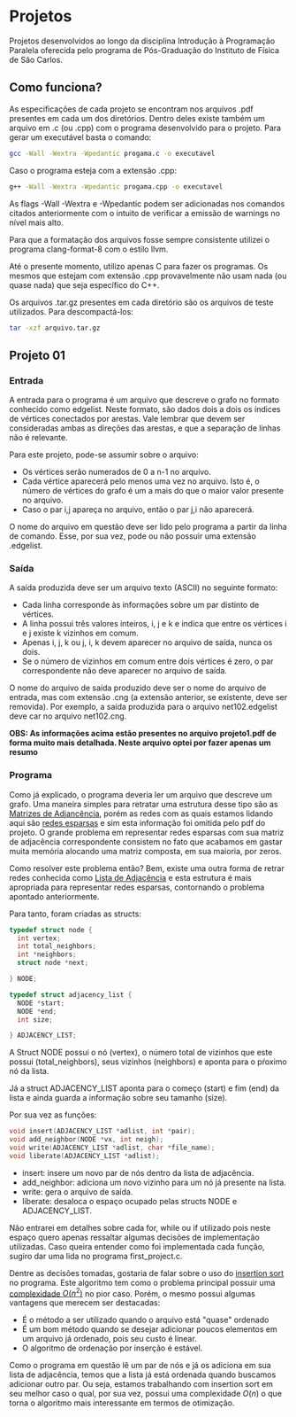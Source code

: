 # Projetos
Projetos desenvolvidos ao longo da disciplina Introdução à Programação Paralela 
oferecida pelo programa de Pós-Graduação do Instituto de Física de São Carlos.

## Como funciona?

As especificações de cada projeto se encontram nos arquivos .pdf presentes em cada um 
dos diretórios. Dentro deles existe também um arquivo em .c (ou .cpp) com o programa 
desenvolvido para o projeto. Para gerar um executável basta o comando:

```bash
gcc -Wall -Wextra -Wpedantic progama.c -o executavel
```

Caso o programa esteja com a extensão .cpp:
```bash
g++ -Wall -Wextra -Wpedantic progama.cpp -o executavel
```

As flags -Wall -Wextra e -Wpedantic podem ser adicionadas nos comandos citados anteriormente 
com o intuito de verificar a emissão de warnings no nível mais alto.

Para que a formatação dos arquivos fosse sempre consistente utilizei o programa 
clang-format-8 com o estilo llvm.

Até o presente momento, utilizo apenas C para fazer os programas. Os mesmos que estejam 
com extensão .cpp provavelmente não usam nada (ou quase nada) que seja específico do C++.

Os arquivos .tar.gz presentes em cada diretório são os arquivos de teste utilizados. Para 
descompactá-los:

```bash
tar -xzf arquivo.tar.gz
```

## Projeto 01

### Entrada

A entrada para o programa é um arquivo que descreve o grafo no formato conhecido como edgelist.
Neste formato, são dados dois a dois os índices de vértices conectados por arestas. Vale lembrar que 
devem ser consideradas ambas as direções das arestas, e que a separação de linhas não é relevante.

Para este projeto, pode-se assumir sobre o arquivo:
- Os vértices serão numerados de 0 a n-1 no arquivo.
- Cada vértice aparecerá pelo menos uma vez no arquivo. Isto é, o número de vértices 
do grafo é um a mais do que o maior valor presente no arquivo.
- Caso o par i,j apareça no arquivo, então o par j,i não aparecerá.

O nome do arquivo em questão deve ser lido pelo programa a partir da linha de comando. Esse, 
por sua vez, pode ou não possuir uma extensão .edgelist.

### Saída

A saída produzida deve ser um arquivo texto (ASCII) no seguinte formato:
- Cada linha corresponde às informações sobre um par distinto de vértices.
- A linha possui três valores inteiros, i, j e k e indica que entre os vértices
i e j existe k vizinhos em comum.
- Apenas i, j, k ou j, i, k devem aparecer no arquivo de saída, nunca os dois.
- Se o número de vizinhos em comum entre dois vértices é zero, o par correspondente
não deve aparecer no arquivo de saída.

O nome do arquivo de saída produzido deve ser o nome do arquivo de entrada, mas
com extensão .cng (a extensão anterior, se existente, deve ser removida). Por exemplo,
a saída produzida para o arquivo net102.edgelist deve car no arquivo net102.cng.

**OBS: As informações acima estão presentes no arquivo projeto1.pdf de forma muito 
mais detalhada. Neste arquivo optei por fazer apenas um resumo**

### Programa

Como já explicado, o programa deveria ler um arquivo que descreve um grafo. Uma maneira simples 
para retratar uma estrutura desse tipo são as [Matrizes de Adjancência](https://en.wikipedia.org/wiki/Adjacency_matrix), 
porém as redes com as quais estamos lidando aqui são [redes esparsas](https://en.wikipedia.org/wiki/Sparse_network) 
e sim esta informação foi omitida pelo pdf do projeto. O grande problema em representar redes esparsas com 
sua matriz de adjacência correspondente consistem no fato que acabamos em gastar muita memória alocando uma matriz 
composta, em sua maioria, por zeros.

Como resolver este problema então? Bem, existe uma outra forma de retrar redes conhecida como [Lista de Adjacência](https://en.wikipedia.org/wiki/Adjacency_list) 
e esta estrutura é mais apropriada para representar redes esparsas, contornando o problema apontado anteriormente.

Para tanto, foram criadas as structs:

```c
typedef struct node {
  int vertex;
  int total_neighbors;
  int *neighbors;
  struct node *next;

} NODE;

typedef struct adjacency_list {
  NODE *start;
  NODE *end;
  int size;

} ADJACENCY_LIST;
```

A Struct NODE possui o nó (vertex), o número total de vizinhos que este possui (total\_neighbors), seus vizinhos (neighbors) 
e aponta para o pŕoximo nó da lista.

Já a struct ADJACENCY\_LIST aponta para o começo (start) e fim (end) da lista e ainda guarda a informação sobre seu 
tamanho (size).

Por sua vez as funções:

```c
void insert(ADJACENCY_LIST *adlist, int *pair);
void add_neighbor(NODE *vx, int neigh);
void write(ADJACENCY_LIST *adlist, char *file_name);
void liberate(ADJACENCY_LIST *adlist);
```
- insert: insere um novo par de nós dentro da lista de adjacência.
- add\_neighbor: adiciona um novo vizinho para um nó já presente na lista.
- write: gera o arquivo de saída.
- liberate: desaloca o espaço ocupado pelas structs NODE e ADJACENCY\_LIST.

Não entrarei em detalhes sobre cada for, while ou if utilizado pois neste espaço quero apenas ressaltar algumas 
decisões de implementação utilizadas. Caso queira entender como foi implementada cada função, sugiro dar uma lida 
no programa first\_project.c.

Dentre as decisões tomadas, gostaria de falar sobre o uso do [insertion sort](https://en.wikipedia.org/wiki/Insertion_sort) 
no programa. Este algoritmo tem como o problema principal possuir uma [complexidade $O(n^2)$](https://en.wikipedia.org/wiki/Big_O_notation) 
no pior caso. Porém, o mesmo possui algumas vantagens que merecem ser destacadas:

- É o método a ser utilizado quando o arquivo está "quase" ordenado
- É um bom método quando se desejar adicionar poucos elementos em um arquivo já ordenado, pois seu custo é linear.
- O algoritmo de ordenação por inserção é estável.

Como o programa em questão lê um par de nós e já os adiciona em sua lista de adjacência, temos que a lista já 
está ordenada quando buscamos adicionar outro par. Ou seja, estamos trabalhando com insertion sort em seu melhor caso 
o qual, por sua vez, possui uma complexidade $O(n)$ o que torna o algoritmo mais interessante em termos de 
otimização.
